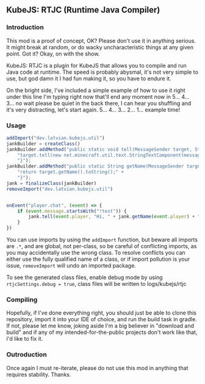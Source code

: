 ## KubeJS: RTJC (Runtime Java Compiler)
### Introduction
This mod is a proof of concept, OK? Please don't use it in anything serious. It might break at random, or do wacky uncharacteristic things at any given point. Got it? Okay, on with the show.

KubeJS: RTJC is a plugin for KubeJS that allows you to compile and run Java code at runtime. The speed is probably abysmal, it's not very simple to use, but god damn it I had fun making it, so you have to endure it.

On the bright side, I've included a simple example of how to use it right under this line I'm typing right now that'll end any moment now in 5... 4... 3... no wait please be quiet in the back there, I can hear you shuffling and it's very distracting, let's start again. 5... 4... 3... 2... 1... example time!
### Usage
```js
addImport("dev.latvian.kubejs.util")
jankBuilder = createClass()
jankBuilder.addMethod("public static void tell(MessageSender target, String message) {" +
    "target.tell(new net.minecraft.util.text.StringTextComponent(message));" +
    "}");
jankBuilder.addMethod("public static String getName(MessageSender target) {" +
    "return target.getName().toString();" +
    "}");
jank = finalizeClass(jankBuilder)
removeImport("dev.latvian.kubejs.util")


onEvent("player.chat", (event) => {
    if (event.message.startsWith("!test")) {
        jank.tell(event.player, "Hi, " + jank.getName(event.player) + "!");
    }
})
```

You can use imports by using the `addImport` function, but beware all imports are `.*`, and are global, not per-class, so be careful of conflicting imports, as you may accidentally use the wrong class. To resolve conflicts you can either use the fully qualified name of a class, or if import pollution is your issue, `removeImport` will undo an imported package.

To see the generated class files, enable debug mode by using `rtjcSettings.debug = true`, class files will be written to logs/kubejs/rtjc

### Compiling
Hopefully, if I've done everything right, you should just be able to clone this repository, import it into your IDE of choice, and run the build task in gradle. If not, please let me know, joking aside I'm a big believer in "download and build" and if any of my intended-for-the-public projects don't work like that, I'd like to fix it.

### Outroduction
Once again I must re-iterate, please do not use this mod in anything that requires stability. Thanks.